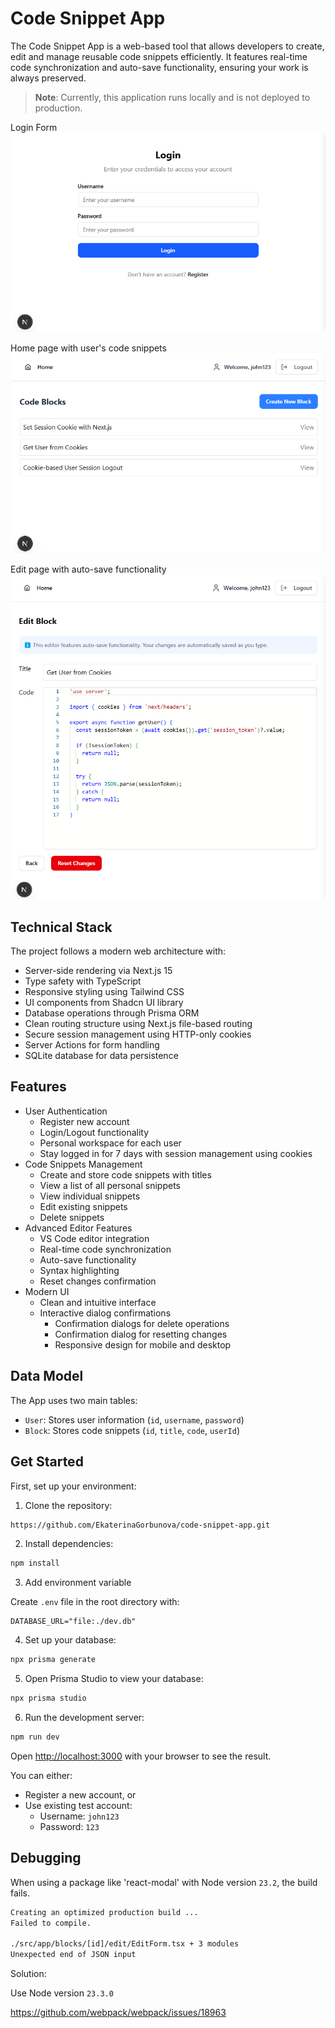 # Code Snippet App
The Code Snippet App is a web-based tool that allows developers to create, edit and manage reusable code snippets efficiently. It features real-time code synchronization and auto-save functionality, ensuring your work is always preserved.

> **Note**: Currently, this application runs locally and is not deployed to production.

Login Form
![Login Form](public/screenshots/login-page.png)

Home page with user's code snippets
![Home Page](public/screenshots/home-page.png)

Edit page with auto-save functionality
![Edit Page](public/screenshots/edit-page.png)

## Technical Stack
The project follows a modern web architecture with:
- Server-side rendering via Next.js 15
- Type safety with TypeScript
- Responsive styling using Tailwind CSS
- UI components from Shadcn UI library
- Database operations through Prisma ORM
- Clean routing structure using Next.js file-based routing
- Secure session management using HTTP-only cookies
- Server Actions for form handling
- SQLite database for data persistence

## Features
- User Authentication
  - Register new account
  - Login/Logout functionality
  - Personal workspace for each user
  - Stay logged in for 7 days with session management using cookies
- Code Snippets Management
  - Create and store code snippets with titles
  - View a list of all personal snippets
  - View individual snippets
  - Edit existing snippets
  - Delete snippets
- Advanced Editor Features
  - VS Code editor integration
  - Real-time code synchronization
  - Auto-save functionality
  - Syntax highlighting
  - Reset changes confirmation
- Modern UI
  - Clean and intuitive interface
  - Interactive dialog confirmations
    - Confirmation dialogs for delete operations
    - Confirmation dialog for resetting changes
    - Responsive design for mobile and desktop

## Data Model
The App uses two main tables:
- `User`: Stores user information (`id`, `username`, `password`)
- `Block`: Stores code snippets (`id`, `title`, `code`, `userId`)

## Get Started

First, set up your environment:

1. Clone the repository:
```bash
https://github.com/EkaterinaGorbunova/code-snippet-app.git
```

2. Install dependencies:
```bash
npm install
```

3. Add environment variable

Create `.env` file in the root directory with:
```
DATABASE_URL="file:./dev.db"
```

4. Set up your database:
```bash
npx prisma generate
```

5. Open Prisma Studio to view your database: 
```bash
npx prisma studio
```

6. Run the development server:
```bash
npm run dev
```

Open [http://localhost:3000](http://localhost:3000) with your browser to see the result.

You can either:
- Register a new account, or
- Use existing test account:
  - Username: `john123`
  - Password: `123`

## Debugging

When using a package like 'react-modal' with Node version `23.2`, the build fails.

```bash
Creating an optimized production build ...
Failed to compile.

./src/app/blocks/[id]/edit/EditForm.tsx + 3 modules
Unexpected end of JSON input
```

Solution:

Use Node version `23.3.0`

https://github.com/webpack/webpack/issues/18963
